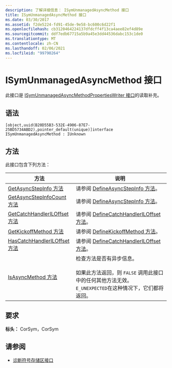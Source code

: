 ```yaml
---
description: 了解详细信息： ISymUnmanagedAsyncMethod 接口
title: ISymUnmanagedAsyncMethod 接口
ms.date: 03/30/2017
ms.assetid: f2de5224-fd91-45de-9e58-bc600c6d22f1
ms.openlocfilehash: cb3120464224137dfdcff4f13ca4aee82ef4d89e
ms.sourcegitcommit: ddf7edb67715a5b9a45e3dd44536dabc153c1de0
ms.translationtype: MT
ms.contentlocale: zh-CN
ms.lasthandoff: 02/06/2021
ms.locfileid: "99790264"
---
```

# <a name="isymunmanagedasyncmethod-interface"></a>ISymUnmanagedAsyncMethod 接口

此接口是 [ISymUnmanagedAsyncMethodPropertiesWriter 接口](isymunmanagedasyncmethodpropertieswriter-interface.md)的读取补充。  
  
## <a name="syntax"></a>语法  
  
```idl  
[object,uuid(B20D55B3-532E-4906-87E7-25BD5734ABD2),pointer_default(unique)]interface ISymUnmanagedAsyncMethod : IUnknown  
```  
  
## <a name="methods"></a>方法  

 此接口包含下列方法：  
  
|方法|说明|  
|------------|-----------------|  
|[GetAsyncStepInfo 方法](isymunmanagedasyncmethod-getasyncstepinfo-method.md)|请参阅 [DefineAsyncStepInfo 方法](isymunmanagedasyncmethodpropertieswriter-defineasyncstepinfo-method.md)。|  
|[GetAsyncStepInfoCount 方法](isymunmanagedasyncmethod-getasyncstepinfocount-method.md)|请参阅 [DefineAsyncStepInfo 方法](isymunmanagedasyncmethodpropertieswriter-defineasyncstepinfo-method.md)。|  
|[GetCatchHandlerILOffset 方法](isymunmanagedasyncmethod-getcatchhandleriloffset-method.md)|请参阅 [DefineCatchHandlerILOffset 方法](isymunmanagedasyncmethodpropertieswriter-definecatchhandleriloffset-method.md)。|  
|[GetKickoffMethod 方法](isymunmanagedasyncmethod-getkickoffmethod-method.md)|请参阅 [DefineKickoffMethod 方法](isymunmanagedasyncmethodpropertieswriter-definekickoffmethod-method.md)。|  
|[HasCatchHandlerILOffset 方法](isymunmanagedasyncmethod-hascatchhandleriloffset-method.md)|请参阅 [DefineCatchHandlerILOffset 方法](isymunmanagedasyncmethodpropertieswriter-definecatchhandleriloffset-method.md)。|  
|[IsAsyncMethod 方法](isymunmanagedasyncmethod-isasyncmethod-method.md)|检查方法是否有异步信息。<br /><br /> 如果此方法返回，则 `FALSE` 调用此接口中的任何其他方法无效。 `E_UNEXPECTED`在这种情况下，它们都将返回。|  
  
## <a name="requirements"></a>要求  

 **标头：** CorSym，CorSym  
  
## <a name="see-also"></a>请参阅

- [诊断符号存储区接口](diagnostics-symbol-store-interfaces.md)
